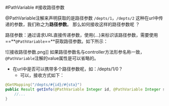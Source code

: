 #PathVariable #接收路径参数

@PathVariable注解来声明获取的是路径参数
`/depts/1`，`/depts/2` 这种在url中传递的参数，我们称之为**路径参数**。 那么如何接收这样的路径参数呢 ？

路径参数：通过请求URL直接传递参数，使用{…}来标识该路径参数，需要使用 ==**`@PathVariable`==**获取路径参数。如下所示：

![[接收路径参数.png]]
如果路径参数名与controller方法形参名称一致，`@PathVariable`注解的value属性是可以省略的。

- 在url中是否可以携带多个路径参数呢，如：/depts/1/0？
	- 可以，接收方式如下：
```java
@GetMapping("/depts/#{id}/#{sta}")
public Result getInfo(@PathVariable Integer id, @PathVariable Integer sta){
	//...
}
```